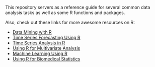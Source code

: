 This repository servers as a reference guide for several common data analysis tasks as well as some R functions and packages.

Also, check out these links for more awesome resources on R:

- [Data Mining with R](https://github.com/ujjwalkarn/Data-Mining-With-R)
- [Time Series Forecasting Using R](https://www.otexts.org/fpp)
- [Time Series Analysis in R](http://a-little-book-of-r-for-time-series.readthedocs.org/en/latest/src/timeseries.html)
- [Using R for Multivariate Analysis](http://little-book-of-r-for-multivariate-analysis.readthedocs.org/en/latest/src/multivariateanalysis.html)
- [Machine Learning Using R](https://www.otexts.org/sfml)
- [Using R for Biomedical Statistics](http://a-little-book-of-r-for-biomedical-statistics.readthedocs.org/en/latest/src/biomedicalstats.html)
